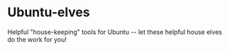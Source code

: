 # Ubuntu-elves
Helpful "house-keeping" tools for Ubuntu -- let these helpful house elves do the work for you!
